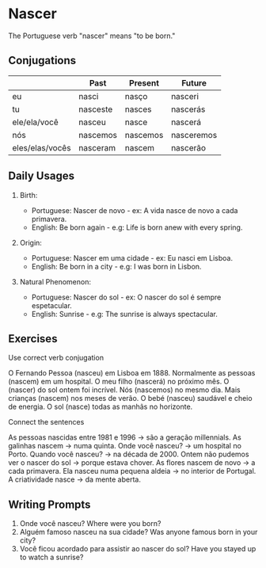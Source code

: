 # Nascer

The Portuguese verb "nascer" means "to be born."

## Conjugations

|                 | Past     | Present  | Future     |
| --------------- | -------- | -------- | ---------- |
| eu              | nasci    | nasço    | nasceri    |
| tu              | nasceste | nasces   | nascerás   |
| ele/ela/você    | nasceu   | nasce    | nascerá    |
| nós             | nascemos | nascemos | nasceremos |
| eles/elas/vocês | nasceram | nascem   | nascerão   |

## Daily Usages

1. Birth:

   - Portuguese: Nascer de novo - ex: A vida nasce de novo a cada primavera.
   - English: Be born again - e.g: Life is born anew with every spring.

2. Origin:

   - Portuguese: Nascer em uma cidade - ex: Eu nasci em Lisboa.
   - English: Be born in a city - e.g: I was born in Lisbon.

3. Natural Phenomenon:

   - Portuguese: Nascer do sol - ex: O nascer do sol é sempre espetacular.
   - English: Sunrise - e.g: The sunrise is always spectacular.

## Exercises

Use correct verb conjugation

O Fernando Pessoa (nasceu) em Lisboa em 1888.
Normalmente as pessoas (nascem) em um hospital.
O meu filho (nascerá) no próximo mês.
O (nascer) do sol ontem foi incrível.
Nós (nascemos) no mesmo dia.
Mais crianças (nascem) nos meses de verão.
O bebé (nasceu) saudável e cheio de energia.
O sol (nasce) todas as manhãs no horizonte.

Connect the sentences

As pessoas nascidas entre 1981 e 1996 -> são a geração millennials.
As galinhas nascem -> numa quinta.
Onde você nasceu? -> um hospital no Porto.
Quando você nasceu? -> na década de 2000.
Ontem não pudemos ver o nascer do sol -> porque estava chover.
As flores nascem de novo -> a cada primavera.
Ela nasceu numa pequena aldeia -> no interior de Portugal.
A criatividade nasce -> da mente aberta.

## Writing Prompts

1. Onde você nasceu? Where were you born?
2. Alguém famoso nasceu na sua cidade? Was anyone famous born in your city?
3. Você ficou acordado para assistir ao nascer do sol? Have you stayed up to watch a sunrise?
